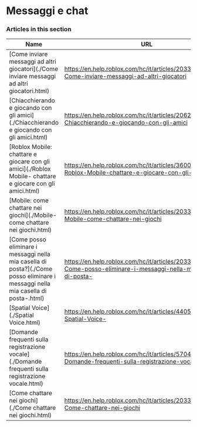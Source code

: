 # Messaggi e chat  
### Articles in this section
Name|URL
-|-
[Come inviare messaggi ad altri giocatori](./Come inviare messaggi ad altri giocatori.html) |https://en.help.roblox.com/hc/it/articles/203313610-Come-inviare-messaggi-ad-altri-giocatori
[Chiacchierando e giocando con gli amici](./Chiacchierando e giocando con gli amici.html) |https://en.help.roblox.com/hc/it/articles/206224956-Chiacchierando-e-giocando-con-gli-amici
[Roblox Mobile: chattare e giocare con gli amici](./Roblox Mobile- chattare e giocare con gli amici.html) |https://en.help.roblox.com/hc/it/articles/360000432483-Roblox-Mobile-chattare-e-giocare-con-gli-amici
[Mobile: come chattare nei giochi](./Mobile- come chattare nei giochi.html) |https://en.help.roblox.com/hc/it/articles/203313520-Mobile-come-chattare-nei-giochi
[Come posso eliminare i messaggi nella mia casella di posta?](./Come posso eliminare i messaggi nella mia casella di posta-.html) |https://en.help.roblox.com/hc/it/articles/203313690-Come-posso-eliminare-i-messaggi-nella-mia-casella-di-posta-
[Spatial Voice](./Spatial Voice.html) |https://en.help.roblox.com/hc/it/articles/4405807645972-Spatial-Voice-
[Domande frequenti sulla registrazione vocale](./Domande frequenti sulla registrazione vocale.html) |https://en.help.roblox.com/hc/it/articles/5704050147604-Domande-frequenti-sulla-registrazione-vocale
[Come chattare nei giochi](./Come chattare nei giochi.html) |https://en.help.roblox.com/hc/it/articles/203314250-Come-chattare-nei-giochi
